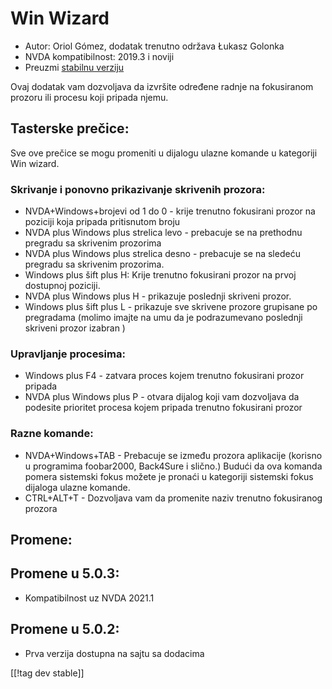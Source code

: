 # Win Wizard #

* Autor: Oriol Gómez, dodatak trenutno održava Łukasz Golonka
* NVDA kompatibilnost: 2019.3 i noviji
* Preuzmi [stabilnu verziju ][1]

Ovaj dodatak vam dozvoljava da izvršite određene radnje na fokusiranom
prozoru ili procesu koji pripada njemu.

## Tasterske prečice:
Sve ove prečice se mogu promeniti u dijalogu ulazne komande u kategoriji Win
wizard.
### Skrivanje i ponovno prikazivanje skrivenih prozora:
* NVDA+Windows+brojevi od 1 do 0 - krije trenutno fokusirani prozor na
  poziciji koja pripada pritisnutom broju
* NVDA plus Windows plus strelica levo - prebacuje se na prethodnu pregradu
  sa skrivenim prozorima
* NVDA plus Windows plus strelica desno - prebacuje se na sledeću pregradu
  sa skrivenim prozorima.
* Windows  plus šift plus H: Krije trenutno fokusirani prozor na prvoj
  dostupnoj poziciji.
* NVDA plus Windows plus H - prikazuje poslednji skriveni prozor.
* Windows plus šift plus L - prikazuje sve skrivene prozore grupisane po
  pregradama (molimo imajte na umu da je podrazumevano poslednji skriveni
  prozor izabran )

### Upravljanje procesima:
* Windows plus F4 - zatvara proces kojem trenutno fokusirani prozor pripada
* NVDA plus Windows plus P - otvara dijalog koji vam dozvoljava da podesite
  prioritet procesa kojem pripada trenutno fokusirani prozor

### Razne komande:
* NVDA+Windows+TAB - Prebacuje se između prozora aplikacije (korisno u
  programima foobar2000, Back4Sure i slično.) Budući da ova komanda pomera
  sistemski fokus možete je pronaći u kategoriji sistemski fokus dijaloga
  ulazne komande.
* CTRL+ALT+T - Dozvoljava vam da promenite naziv trenutno fokusiranog
  prozora

## Promene:

## Promene u 5.0.3:

* Kompatibilnost uz NVDA 2021.1

## Promene u 5.0.2:

- Prva verzija dostupna na sajtu sa dodacima

[[!tag dev stable]]

[1]: https://addons.nvda-project.org/files/get.php?file=winwizard
